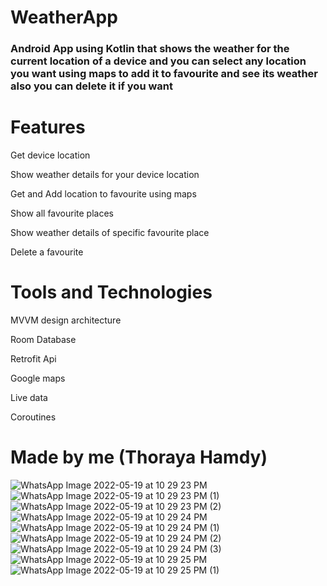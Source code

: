 # WeatherApp
<h3>Android App using Kotlin that shows the weather for the current location of a device and you can select any location you want using maps to add it to favourite and see its weather also you can delete it if you want</h3>


# Features
<p>Get device location</p>
<p>Show weather details for your device location</p>
<p>Get and Add location to favourite using maps</p>
<p>Show all favourite places<p>
<p>Show weather details of specific favourite place</p>
<p>Delete a favourite</p>

# Tools and Technologies
<p>MVVM design architecture</p>
<p>Room Database</p>
<p>Retrofit Api</p>
<p>Google maps</p>
<p>Live data</p>
<p>Coroutines</p>

# Made by me (Thoraya Hamdy)


![WhatsApp Image 2022-05-19 at 10 29 23 PM](https://user-images.githubusercontent.com/49325998/169401975-57254d32-ef56-43a8-a25b-90f8854d8959.jpeg)
![WhatsApp Image 2022-05-19 at 10 29 23 PM (1)](https://user-images.githubusercontent.com/49325998/169401964-83653c6d-ea4b-493a-a9c0-609cd96a7251.jpeg)
![WhatsApp Image 2022-05-19 at 10 29 23 PM (2)](https://user-images.githubusercontent.com/49325998/169401987-7f163ba7-e8aa-4588-bb46-6a0e00002f3d.jpeg)
![WhatsApp Image 2022-05-19 at 10 29 24 PM](https://user-images.githubusercontent.com/49325998/169401985-f077d551-157c-47ec-901c-5e473b0d58db.jpeg)
![WhatsApp Image 2022-05-19 at 10 29 24 PM (1)](https://user-images.githubusercontent.com/49325998/169401983-80e638a7-b020-47ec-9175-282c2b863ab0.jpeg)
![WhatsApp Image 2022-05-19 at 10 29 24 PM (2)](https://user-images.githubusercontent.com/49325998/169401982-36804a50-dc92-4d06-bcc0-81f83c3eb49d.jpeg)
![WhatsApp Image 2022-05-19 at 10 29 24 PM (3)](https://user-images.githubusercontent.com/49325998/169401980-1061da3d-8a0c-4e55-aedf-23739668f879.jpeg)
![WhatsApp Image 2022-05-19 at 10 29 25 PM](https://user-images.githubusercontent.com/49325998/169401979-aade6318-3df3-4c94-9119-e91fae3b643f.jpeg)
![WhatsApp Image 2022-05-19 at 10 29 25 PM (1)](https://user-images.githubusercontent.com/49325998/169401976-6e42bba7-c8ff-4335-adb5-fdbec2ae1d9c.jpeg)



